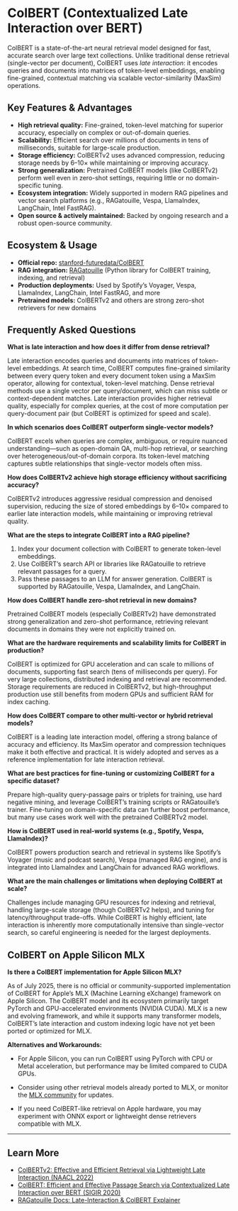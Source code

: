 
# ColBERT (Contextualized Late Interaction over BERT)

ColBERT is a state-of-the-art neural retrieval model designed for fast, accurate search over large text collections. Unlike traditional dense retrieval (single-vector per document), ColBERT uses *late interaction*: it encodes queries and documents into matrices of token-level embeddings, enabling fine-grained, contextual matching via scalable vector-similarity (MaxSim) operations.

## Key Features & Advantages

- **High retrieval quality:** Fine-grained, token-level matching for superior accuracy, especially on complex or out-of-domain queries.
- **Scalability:** Efficient search over millions of documents in tens of milliseconds, suitable for large-scale production.
- **Storage efficiency:** ColBERTv2 uses advanced compression, reducing storage needs by 6–10× while maintaining or improving accuracy.
- **Strong generalization:** Pretrained ColBERT models (like ColBERTv2) perform well even in zero-shot settings, requiring little or no domain-specific tuning.
- **Ecosystem integration:** Widely supported in modern RAG pipelines and vector search platforms (e.g., RAGatouille, Vespa, LlamaIndex, LangChain, Intel FastRAG).
- **Open source & actively maintained:** Backed by ongoing research and a robust open-source community.

## Ecosystem & Usage

- **Official repo:** [stanford-futuredata/ColBERT](https://github.com/stanford-futuredata/ColBERT)
- **RAG integration:** [RAGatouille](https://github.com/bclavie/ragatouille) (Python library for ColBERT training, indexing, and retrieval)
- **Production deployments:** Used by Spotify’s Voyager, Vespa, LlamaIndex, LangChain, Intel FastRAG, and more
- **Pretrained models:** ColBERTv2 and others are strong zero-shot retrievers for new domains

## Frequently Asked Questions

**What is late interaction and how does it differ from dense retrieval?**

Late interaction encodes queries and documents into matrices of token-level embeddings. At search time, ColBERT computes fine-grained similarity between every query token and every document token using a MaxSim operator, allowing for contextual, token-level matching. Dense retrieval methods use a single vector per query/document, which can miss subtle or context-dependent matches. Late interaction provides higher retrieval quality, especially for complex queries, at the cost of more computation per query-document pair (but ColBERT is optimized for speed and scale).

**In which scenarios does ColBERT outperform single-vector models?**

ColBERT excels when queries are complex, ambiguous, or require nuanced understanding—such as open-domain QA, multi-hop retrieval, or searching over heterogeneous/out-of-domain corpora. Its token-level matching captures subtle relationships that single-vector models often miss.

**How does ColBERTv2 achieve high storage efficiency without sacrificing accuracy?**

ColBERTv2 introduces aggressive residual compression and denoised supervision, reducing the size of stored embeddings by 6–10× compared to earlier late interaction models, while maintaining or improving retrieval quality.

**What are the steps to integrate ColBERT into a RAG pipeline?**

1. Index your document collection with ColBERT to generate token-level embeddings.
2. Use ColBERT’s search API or libraries like RAGatouille to retrieve relevant passages for a query.
3. Pass these passages to an LLM for answer generation. ColBERT is supported by RAGatouille, Vespa, LlamaIndex, and LangChain.

**How does ColBERT handle zero-shot retrieval in new domains?**

Pretrained ColBERT models (especially ColBERTv2) have demonstrated strong generalization and zero-shot performance, retrieving relevant documents in domains they were not explicitly trained on.

**What are the hardware requirements and scalability limits for ColBERT in production?**

ColBERT is optimized for GPU acceleration and can scale to millions of documents, supporting fast search (tens of milliseconds per query). For very large collections, distributed indexing and retrieval are recommended. Storage requirements are reduced in ColBERTv2, but high-throughput production use still benefits from modern GPUs and sufficient RAM for index caching.

**How does ColBERT compare to other multi-vector or hybrid retrieval models?**

ColBERT is a leading late interaction model, offering a strong balance of accuracy and efficiency. Its MaxSim operator and compression techniques make it both effective and practical. It is widely adopted and serves as a reference implementation for late interaction retrieval.

**What are best practices for fine-tuning or customizing ColBERT for a specific dataset?**

Prepare high-quality query-passage pairs or triplets for training, use hard negative mining, and leverage ColBERT’s training scripts or RAGatouille’s trainer. Fine-tuning on domain-specific data can further boost performance, but many use cases work well with the pretrained ColBERTv2 model.

**How is ColBERT used in real-world systems (e.g., Spotify, Vespa, LlamaIndex)?**

ColBERT powers production search and retrieval in systems like Spotify’s Voyager (music and podcast search), Vespa (managed RAG engine), and is integrated into LlamaIndex and LangChain for advanced RAG workflows.

**What are the main challenges or limitations when deploying ColBERT at scale?**

Challenges include managing GPU resources for indexing and retrieval, handling large-scale storage (though ColBERTv2 helps), and tuning for latency/throughput trade-offs. While ColBERT is highly efficient, late interaction is inherently more computationally intensive than single-vector search, so careful engineering is needed for the largest deployments.


## ColBERT on Apple Silicon MLX

**Is there a ColBERT implementation for Apple Silicon MLX?**

As of July 2025, there is no official or community-supported implementation of ColBERT for Apple’s MLX (Machine Learning eXchange) framework on Apple Silicon. The ColBERT model and its ecosystem primarily target PyTorch and GPU-accelerated environments (NVIDIA CUDA). MLX is a new and evolving framework, and while it supports many transformer models, ColBERT’s late interaction and custom indexing logic have not yet been ported or optimized for MLX.


**Alternatives and Workarounds:**

- For Apple Silicon, you can run ColBERT using PyTorch with CPU or Metal acceleration, but performance may be limited compared to CUDA GPUs.

- Consider using other retrieval models already ported to MLX, or monitor the [MLX community](https://github.com/ml-exchange/mlx-examples) for updates.

- If you need ColBERT-like retrieval on Apple hardware, you may experiment with ONNX export or lightweight dense retrievers compatible with MLX.

---

## Learn More

- [ColBERTv2: Effective and Efficient Retrieval via Lightweight Late Interaction (NAACL 2022)](https://arxiv.org/abs/2112.01488)
- [ColBERT: Efficient and Effective Passage Search via Contextualized Late Interaction over BERT (SIGIR 2020)](https://arxiv.org/abs/2004.12832)
- [RAGatouille Docs: Late-Interaction & ColBERT Explainer](https://ben.clavie.eu/ragatouille/#late-interaction)
